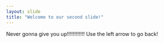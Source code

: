 ```yaml
---
layout: slide
title: "Welcome to our second slide!"
---
```

Never gonna give you up!!!!!!!!!!!!
Use the left arrow to go back!
